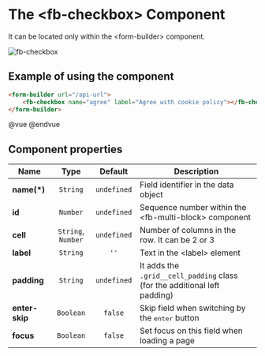 # The &lt;fb-checkbox&gt; Component

It can be located only within the &lt;form-builder&gt; component.

![fb-checkbox](https://storage.googleapis.com/static.awes.io/docs/fb-checkbox.png)


## Example of using the component

```html
<form-builder url="/api-url">
    <fb-checkbox name="agree" label="Agree with cookie policy"></fb-checkbox>
</form-builder>
```
@vue
<form-builder url="/api-url">
    <fb-checkbox name="agree" label="Agree with cookie policy"></fb-checkbox>
</form-builder>
@endvue


## Component properties

| Name                | Type               | Default             | Description                                       |
|---------------------|:------------------:|:-------------------:|---------------------------------------------------|
| **name(*)**         | `String`           | `undefined`         | Field identifier in the data object               |
| **id**              | `Number`           | `undefined`         | Sequence number within the &lt;fb-multi-block&gt; component   |
| **cell**            | `String`, `Number` | `undefined`         | Number of columns in the row. It can be 2 or 3    |
| **label**           | `String`           | `''`                | Text in the &lt;label&gt; element                 |
| **padding**         | `String`           | `undefined`         | It adds the `.grid__cell_padding` class (for the additional left padding) |
| **enter-skip**      | `Boolean`          | `false`             | Skip field when switching by the <kbd>enter</kbd> button |
| **focus**           | `Boolean`          | `false`             | Set focus on this field when loading a page       |
